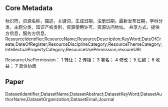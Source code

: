## Core Metadata
标识符，资源名称，描述，关键词，生成日期，注册日期，最新发布日期，学科分类，主题分类，知识产权类别，资源使用许可，资源访问地址。
共享方式，提供方信息，服务方信息。
ResourceIdentifier;ResourceName;ResourceDescription;KeyWord;DateOfCreate;DateOfRegister;ResourceDisciplineCategory;ResourceThemeCategory;IntellectualPropertyCategory;ResourceUsePermission;resoureURL

ResourceUsePermission：
1 转让；
2 传播；
3 署名；
4 修改；
5 汇编；
6 收益；
7 具体协商

## Paper

DatesetIdentifier;DatasetName;DatasetAbstract;DatasetKeyWord;DatasetAuthorName;DatasetOrganization;DatasetEmail;Journal